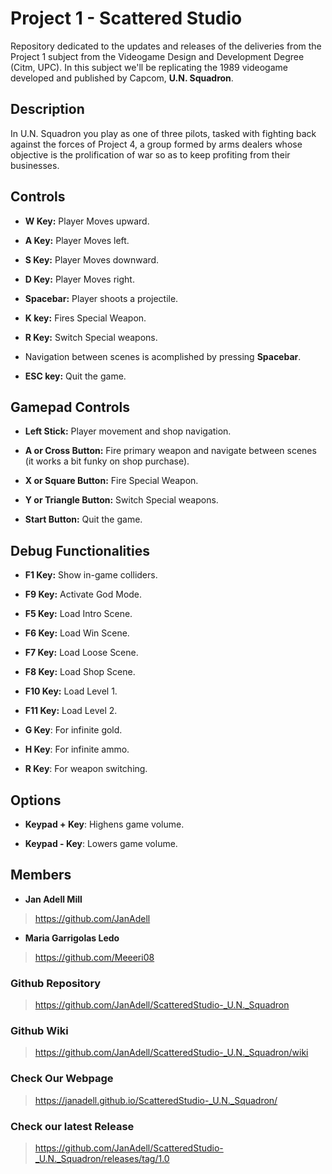 # Project 1 - Scattered Studio
Repository dedicated to the updates and releases of the deliveries from the Project 1 subject from the Videogame Design and Development Degree (Citm, UPC). In this subject we'll be replicating the 1989 videogame developed and published by Capcom, **U.N. Squadron**.

 ## Description

In U.N. Squadron you play as one of three pilots, tasked with fighting back against the forces of Project 4, a group formed by arms dealers whose objective is the prolification of war so as to keep profiting from their businesses.

## Controls

* **W Key:** Player Moves upward.

* **A Key:** Player Moves left.

* **S Key:** Player Moves downward.

* **D Key:** Player Moves right.

* **Spacebar:** Player shoots a projectile.

* **K key:** Fires Special Weapon.

* **R Key:** Switch Special weapons.

* Navigation between scenes is acomplished by pressing **Spacebar**.

* **ESC key:** Quit the game.

## Gamepad Controls

* **Left Stick:** Player movement and shop navigation.

* **A or Cross Button:** Fire primary weapon and navigate between scenes (it works a bit funky on shop purchase).

* **X or Square Button:** Fire Special Weapon.

* **Y or Triangle Button:** Switch Special weapons.

* **Start Button:** Quit the game.

## Debug Functionalities

* **F1 Key:** Show in-game colliders.

* **F9 Key:** Activate God Mode.

* **F5 Key:** Load Intro Scene.

* **F6 Key:** Load Win Scene.

* **F7 Key:** Load Loose Scene.

* **F8 Key:** Load Shop Scene.

* **F10 Key:** Load Level 1.

* **F11 Key:** Load Level 2.

* **G Key**: For infinite gold.

* **H Key**: For infinite ammo.

* **R Key**: For weapon switching.

## Options

* **Keypad + Key**: Highens game volume.

* **Keypad - Key**: Lowers game volume.

## Members
  
* **Jan Adell Mill**
> https://github.com/JanAdell

* **Maria Garrigolas Ledo** 
> https://github.com/Meeeri08 
 
### Github Repository

> https://github.com/JanAdell/ScatteredStudio-_U.N._Squadron

### Github Wiki

> https://github.com/JanAdell/ScatteredStudio-_U.N._Squadron/wiki

### Check Our Webpage

> https://janadell.github.io/ScatteredStudio-_U.N._Squadron/

### Check our latest Release

> https://github.com/JanAdell/ScatteredStudio-_U.N._Squadron/releases/tag/1.0




